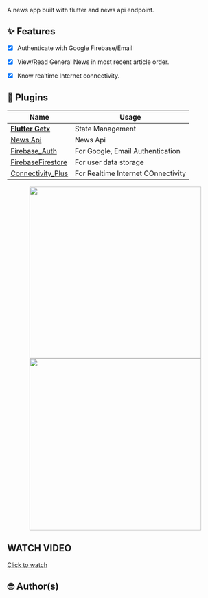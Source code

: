 A news app built with flutter and news api endpoint.

## ✨ Features

- [x] Authenticate with Google Firebase/Email
- [x] View/Read General News in most recent article order.
- [x] Know realtime Internet connectivity.



## 🔌 Plugins

| Name                                                                  | Usage                                               |
| --------------------------------------------------------------------- | --------------------------------------------------- |
| [**Flutter Getx**]()     | State Management
| [News Api](https://newsapi.org/)                                      | News Api
| [Firebase_Auth]()                                      | For Google, Email Authentication
| [FirebaseFirestore]()                                      | For user data storage
| [Connectivity_Plus]()                                      | For Realtime Internet COnnectivity


 <p align="center">
    <img src="https://drive.google.com/file/d/19XcZ5ZLAEEF2WOVNFffa0xrx_-WIDSPq/view?usp=drive_link" width="400">
    <img src="[assets\images\screenshot\s1.gif](https://drive.google.com/file/d/1aiJHRL22BLjDGN9UZ2IJ2jl3m_DMhQJ_/view?usp=drive_link)" width="400"> 
   
   </p>

## WATCH VIDEO
<a href= 'https://drive.google.com/file/d/1aGBmlbYq6ohNVdzum1JKQZdxaKRqhtcH/view?usp=drive_link'> Click to watch </a>

## 🤓 Author(s)


